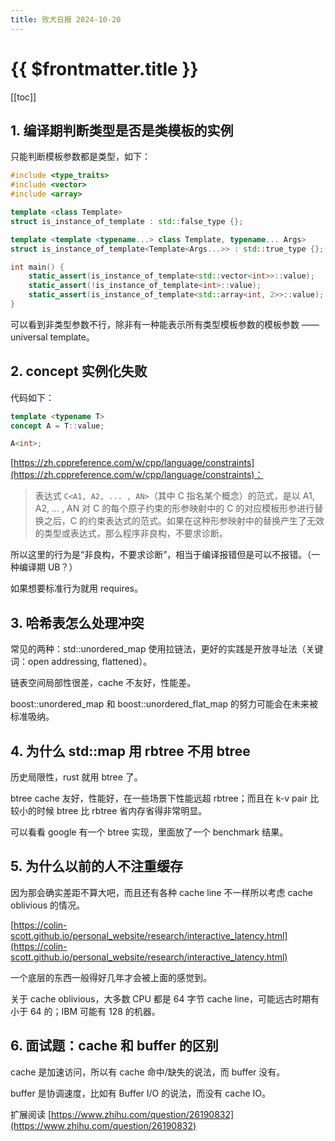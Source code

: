 ```yaml
---
title: 败犬日报 2024-10-20
---
```


# {{ $frontmatter.title }}

[[toc]]

## 1. 编译期判断类型是否是类模板的实例

只能判断模板参数都是类型，如下：

```cpp
#include <type_traits>
#include <vector>
#include <array>

template <class Template>
struct is_instance_of_template : std::false_type {};

template <template <typename...> class Template, typename... Args>
struct is_instance_of_template<Template<Args...>> : std::true_type {};

int main() {
    static_assert(is_instance_of_template<std::vector<int>>::value);
    static_assert(!is_instance_of_template<int>::value);
    static_assert(is_instance_of_template<std::array<int, 2>>::value);  // assertion failed
}
```

可以看到非类型参数不行，除非有一种能表示所有类型模板参数的模板参数 —— universal template。

## 2. concept 实例化失败

代码如下：

```cpp
template <typename T>
concept A = T::value;

A<int>;
```

[https://zh.cppreference.com/w/cpp/language/constraints](https://zh.cppreference.com/w/cpp/language/constraints)：

> 表达式 `C<A1, A2, ... , AN>`（其中 C 指名某个概念）的范式，是以 A1, A2, ... , AN 对 C 的每个原子约束的形参映射中的 C 的对应模板形参进行替换之后，C 的约束表达式的范式。如果在这种形参映射中的替换产生了无效的类型或表达式，那么程序非良构，不要求诊断。

所以这里的行为是“非良构，不要求诊断”，相当于编译报错但是可以不报错。（一种编译期 UB？）

如果想要标准行为就用 requires。

## 3. 哈希表怎么处理冲突

常见的两种：std::unordered_map 使用拉链法，更好的实践是开放寻址法（关键词：open addressing, flattened）。

链表空间局部性很差，cache 不友好，性能差。

boost::unordered_map 和 boost::unordered_flat_map 的努力可能会在未来被标准吸纳。

## 4. 为什么 std::map 用 rbtree 不用 btree

历史局限性，rust 就用 btree 了。

btree cache 友好，性能好，在一些场景下性能远超 rbtree；而且在 k-v pair 比较小的时候 btree 比 rbtree 省内存省得非常明显。

可以看看 google 有一个 btree 实现，里面放了一个 benchmark 结果。

## 5. 为什么以前的人不注重缓存

因为那会确实差距不算大吧，而且还有各种 cache line 不一样所以考虑 cache oblivious 的情况。

[https://colin-scott.github.io/personal_website/research/interactive_latency.html](https://colin-scott.github.io/personal_website/research/interactive_latency.html)

一个底层的东西一般得好几年才会被上面的感觉到。

关于 cache oblivious，大多数 CPU 都是 64 字节 cache line，可能远古时期有小于 64 的；IBM 可能有 128 的机器。

## 6. 面试题：cache 和 buffer 的区别

cache 是加速访问，所以有 cache 命中/缺失的说法，而 buffer 没有。

buffer 是协调速度，比如有 Buffer I/O 的说法，而没有 cache IO。

扩展阅读 [https://www.zhihu.com/question/26190832](https://www.zhihu.com/question/26190832)
